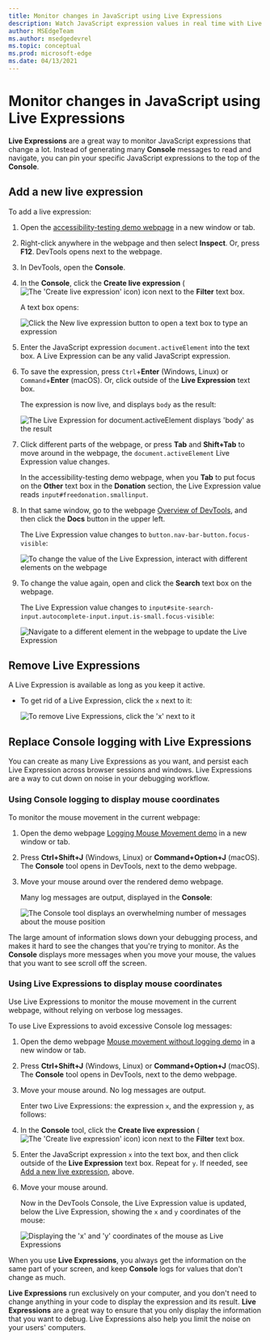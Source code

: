 ```yaml
---
title: Monitor changes in JavaScript using Live Expressions
description: Watch JavaScript expression values in real time with Live Expressions.  If you find yourself typing the same JavaScript expressions into the Console tool repeatedly, try Live Expressions instead.
author: MSEdgeTeam
ms.author: msedgedevrel
ms.topic: conceptual
ms.prod: microsoft-edge
ms.date: 04/13/2021
---
```

# Monitor changes in JavaScript using Live Expressions

<!-- very short article in other repo:
Watch JavaScript values in real-time with Live Expressions -->

**Live Expressions** are a great way to monitor JavaScript expressions that change a lot.  Instead of generating many **Console** messages to read and navigate, you can pin your specific JavaScript expressions to the top of the **Console**.


<!-- ====================================================================== -->
## Add a new live expression

To add a live expression:

1. Open the [accessibility-testing demo webpage](https://microsoftedge.github.io/Demos/devtools-a11y-testing/) in a new window or tab.

1. Right-click anywhere in the webpage and then select **Inspect**.  Or, press **F12**.  DevTools opens next to the webpage.

1. In DevTools, open the **Console**.

1. In the **Console**, click the **Create live expression** (![The 'Create live expression' icon](../media/create-live-expression-light-mode.png)) icon next to the **Filter** text box.

   A text box opens:

   ![Click the New live expression button to open a text box to type an expression](../media/console-live-expressions-new.msft.png)

1. Enter the JavaScript expression `document.activeElement` into the text box.  A Live Expression can be any valid JavaScript expression.

1. To save the expression, press `Ctrl`+**Enter** (Windows, Linux) or `Command`+**Enter** (macOS).  Or, click outside of the **Live Expression** text box.

   The expression is now live, and displays `body` as the result:

   <!-- update the captures, they assume that you're not reading the present article or accessibility demo page, but are reading the Dev Tools Overview article: -->

   ![The Live Expression for document.activeElement displays 'body' as the result](../media/console-live-expressions-document-active-element.msft.png)

1. Click different parts of the webpage, or press **Tab** and **Shift+Tab** to move around in the webpage, the `document.activeElement` Live Expression value changes.

   In the accessibility-testing demo webpage, when you **Tab** to put focus on the **Other** text box in the **Donation** section, the Live Expression value reads `input#freedonation.smallinput`.

   <!-- revise the step & the capture after it: -->

1. In that same window, go to the webpage [Overview of DevTools](../overview.md), and then click the **Docs** button in the upper left.

   The Live Expression value changes to `button.nav-bar-button.focus-visible`:

   ![To change the value of the Live Expression, interact with different elements on the webpage](../media/console-live-expressions-document-active-element-nav-button.msft.png)

1. To change the value again, open and click the **Search** text box on the webpage.

   The Live Expression value changes to `input#site-search-input.autocomplete-input.input.is-small.focus-visible`:

   ![Navigate to a different element in the webpage to update the Live Expression](../media/console-live-expressions-document-active-element-search.msft.png)


<!-- ====================================================================== -->
## Remove Live Expressions

A Live Expression is available as long as you keep it active.

*  To get rid of a Live Expression, click the `x` next to it:

   ![To remove Live Expressions, click the 'x' next to it](../media/console-live-expressions-remove.msft.png)


<!-- ====================================================================== -->
## Replace Console logging with Live Expressions

You can create as many Live Expressions as you want, and persist each Live Expression across browser sessions and windows.  Live Expressions are a way to cut down on noise in your debugging workflow.


### Using Console logging to display mouse coordinates

To monitor the mouse movement in the current webpage:

1. Open the demo webpage [Logging Mouse Movement demo](https://microsoftedge.github.io/Demos/devtools-console/mousemove.html) in a new window or tab.

1. Press **Ctrl+Shift+J** (Windows, Linux) or **Command+Option+J** (macOS).  The **Console** tool opens in DevTools, next to the demo webpage.

1. Move your mouse around over the rendered demo webpage.

   Many log messages are output, displayed in the **Console**:

   ![The Console tool displays an overwhelming number of messages about the mouse position](../media/console-live-expression-mouse-logging.msft.png)

The large amount of information slows down your debugging process, and makes it hard to see the changes that you're trying to monitor.  As the **Console** displays more messages when you move your mouse, the values that you want to see scroll off the screen.


### Using Live Expressions to display mouse coordinates

Use Live Expressions to monitor the mouse movement in the current webpage, without relying on verbose log messages.

To use Live Expressions to avoid excessive Console log messages:

1. Open the demo webpage [Mouse movement without logging demo](https://microsoftedge.github.io/Demos/devtools-console/mousemove-no-log.html) in a new window or tab.

1. Press **Ctrl+Shift+J** (Windows, Linux) or **Command+Option+J** (macOS).  The **Console** tool opens in DevTools, next to the demo webpage.

1. Move your mouse around.  No log messages are output.

   Enter two Live Expressions: the expression `x`, and the expression `y`, as follows:

1. In the **Console** tool, click the **Create live expression** (![The 'Create live expression' icon](../media/create-live-expression-light-mode.png)) icon next to the **Filter** text box.

1. Enter the JavaScript expression `x` into the text box, and then click outside of the **Live Expression** text box.  Repeat for `y`.  If needed, see [Add a new live expression](#add-a-new-live-expression), above.

1. Move your mouse around.

   Now in the DevTools Console, the Live Expression value is updated, below the Live Expression, showing the `x` and `y` coordinates of the mouse:

   ![Displaying the 'x' and 'y' coordinates of the mouse as Live Expressions](../media/console-live-expressions-x-and-y.msft.png)

When you use **Live Expressions**, you always get the information on the same part of your screen, and keep **Console** logs for values that don't change as much.

**Live Expressions** run exclusively on your computer, and you don't need to change anything in your code to display the expression and its result.  **Live Expressions** are a great way to ensure that you only display the information that you want to debug.  Live Expressions also help you limit the noise on your users' computers.

